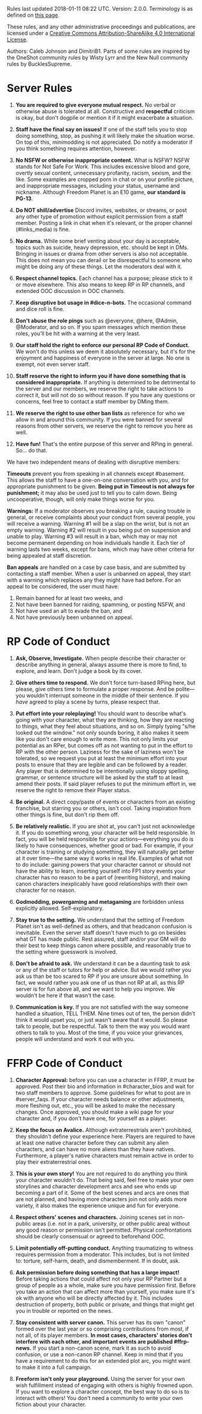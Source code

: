 Rules last updated 2018-01-11 08:22 UTC. Version: 2.0.0. Terminology is as defined on [this page](https://avalice.online/Terminology).

These rules, and any other administrative proceedings and publications, are licensed under a [Creative Commons Attribution-ShareAlike 4.0 International License](https://creativecommons.org/licenses/by-sa/4.0/).

Authors: Caleb Johnson and DimitriB1. Parts of some rules are inspired by the OneShot community rules by Wisty Lyrr and the New Null community rules by BucklesSupreme.

# Server Rules
1. __**You are required to give everyone mutual respect.**__ No verbal or otherwise abuse is tolerated at all. Constructive and __respectful__ criticism is okay, but don't dogpile or mention it if it might exacerbate a situation.

2. __**Staff have the final say on issues!**__ If one of the staff tells you to stop doing something, stop, as pushing it will likely make the situation worse. On top of this, minimodding is not appreciated. Do notify a moderator if you think something requires attention, however.

3. __**No NSFW or otherwise inappropriate content.**__ What is NSFW? NSFW stands for Not Safe For Work. This includes excessive blood and gore, overtly sexual content, unnecessary profanity, racism, sexism, and the like. Some examples are cropped porn in chat or on your profile picture, and inappropriate messages, including your status, username and nickname. Although Freedom Planet is an E10 game, __our standard is PG-13__.

4. __**Do NOT shill/advertise**__ Discord invites, websites, or streams, or post any other type of promotion without explicit permission from a staff member. Posting a link in chat when it's relevant, or the proper channel (#links_media) is fine.

5. __**No drama.**__ While some brief venting about your day is acceptable, topics such as suicide, heavy depression, etc. should be kept in DMs. Bringing in issues or drama from other servers is also not acceptable. This does not mean you can derail or be disrespectful to someone who might be doing any of these things. Let the moderators deal with it.

6. __**Respect channel topics.**__ Each channel has a purpose; please stick to it or move elsewhere. This also means to keep RP in RP channels, and extended OOC discussion in OOC channels.

7. __**Keep disruptive bot usage in #dice-n-bots.**__ The occasional command and dice roll is fine.

8. __**Don't abuse the role pings**__ such as @everyone, @here, @Admin, @Moderator, and so on. If you spam messages which mention these roles, you'll be hit with a warning at the very least.

9. __**Our staff hold the right to enforce our personal RP Code of Conduct.**__ We won't do this unless we deem it absolutely necessary, but it's for the enjoyment and happiness of everyone in the server at large. No one is exempt, not even server staff.

10. __**Staff reserve the right to inform you if have done something that is considered inappropriate.**__ If anything is determined to be detrimental to the server and our members, we reserve the right to take actions to correct it, but will not do so without reason. If you have any questions or concerns, feel free to contact a staff member by DMing them.

11. __**We reserve the right to use other ban lists**__ as reference for who we allow in and around this community. If you were banned for several reasons from other servers, we reserve the right to remove you here as well.

12. __**Have fun!**__ That's the entire purpose of this server and RPing in general. So… do that.

We have two independent means of dealing with disruptive members:

__**Timeouts**__ prevent you from speaking in all channels except #basement. This allows the staff to have a one-on-one conversation with you, and for appropriate punishment to be given. __Being put in Timeout is not always for punishment;__ it may also be used just to tell you to calm down. Being uncooperative, though, will only make things worse for you.

__**Warnings:**__ If a moderator observes you breaking a rule, causing trouble in general, or receive complaints about your conduct from several people, you will receive a warning. Warning #1 will be a slap on the wrist, but is not an empty warning. Warning #2 will result in you being put on suspension and unable to play. Warning #3 will result in a ban, which may or may not become permanent depending on how individuals handle it. Each tier of warning lasts two weeks, except for bans, which may have other criteria for being appealed at staff discretion.

__**Ban appeals**__ are handled on a case by case basis, and are submitted by contacting a staff member. When a user is unbanned on appeal, they start with a warning which replaces any they might have had before. For an appeal to be considered, the user must have:
1. Remain banned for at least two weeks, and
2. Not have been banned for raiding, spamming, or posting NSFW, and
3. Not have used an alt to evade the ban, and
4. Not have previously been unbanned on appeal.

# RP Code of Conduct
1. __**Ask, Observe, Investigate.**__ When people describe their character or describe anything in general, always assume there is more to find, to explore, and learn. Don't judge a book by its cover.

2. __**Give others time to respond.**__ We don't force turn-based RPing here, but please, give others time to formulate a proper response. And be polite—you wouldn't interrupt someone in the middle of their sentence. If you *have* agreed to play a scene by turns, please respect that.

3. __**Put effort into your roleplaying!**__ You should want to describe what's going with your character, what they are thinking, how they are reacting to things, what they feel about situations, and so on. Simply typing "s/he looked out the window." not only sounds boring, it also makes it seem like you don't care enough to write more. This not only limits your potential as an RPer, but comes off as not wanting to put in the effort to RP with the other person. Laziness for the sake of laziness won't be tolerated, so we request you put at least the minimum effort into your posts to ensure that they are legible and can be followed by a reader. Any player that is determined to be intentionally using sloppy spelling, grammar, or sentence structure will be asked by the staff to at least amend their posts. If said player refuses to put the minimum effort in, we reserve the right to remove their Player status.

4. __**Be original.**__ A direct copy/paste of events or characters from an existing franchise, but starring you or others, isn't cool. Taking inspiration from other things is fine, but don't rip them off.

5. __**Be relatively realistic.**__ If you are shot at, you can't just not acknowledge it. If you do something wrong, your character will be held responsible. In fact, you will be held responsible for your actions—everything you do is likely to have consequences, whether good or bad. For example, if your character is training or studying something, they will naturally get better at it over time—the same way it works in real life. Examples of what not to do include: gaining powers that your character cannot or should not have the ability to learn, inserting yourself into FP1 story events your character has no reason to be a part of (rewriting history), and making canon characters inexplicably have good relationships with their own character for no reason.

6. __**Godmodding, powergaming and metagaming**__ are forbidden unless explicitly allowed. Self-explanatory.

7. __**Stay true to the setting.**__ We understand that the setting of Freedom Planet isn't as well-defined as others, and that headcanon confusion is inevitable. Even the server staff doesn't have much to go on besides what GT has made public. Rest assured, staff and/or your GM will do their best to keep things canon where possible, and reasonably true to the setting where guesswork is involved.

8. __**Don't be afraid to ask.**__ We understand it can be a daunting task to ask or any of the staff or tutors for help or advice. But we would rather you ask us than be too scared to RP if you are unsure about something. In fact, we would rather you ask one of us than not RP at all, as this RP server is for fun above all, and we want to help you improve. We wouldn't be here if that wasn't the case.

9. __**Communication is key.**__ If you are not satisfied with the way someone handled a situation, TELL THEM. Nine times out of ten, the person didn't think it would upset you, or just wasn't aware that it would. So please talk to people, but be respectful. Talk to them the way you would want others to talk to you. Most of the time, if you voice your grievances, people will understand and work it out with you.

# FFRP Code of Conduct
1. __**Character Approval:**__ before you can use a character in FFRP, it must be approved. Post their bio and information in #character_bios and wait for two staff members to approve. Some guidelines for what to post are in #server_faqs. If your character needs balance or other adjustments, more fleshing out, etc., you will be asked to make the necessary changes. Once approved, you should make a wiki page for your character and, if you don't have one, for yourself as a player.

2. __**Keep the focus on Avalice.**__ Although extraterrestrials aren't prohibited, they shouldn't define your experience here. Players are required to have at least one native character before they can submit any alien characters, and can have no more aliens than they have natives. Furthermore, a player's native characters must remain active in order to play their extraterrestrial ones.

3. __**This is your own story!**__ You are not required to do anything you think your character wouldn't do. That being said, feel free to make your own storylines and character development arcs and see who ends up becoming a part of it. Some of the best scenes and arcs are ones that are not planned, and having more characters join not only adds more variety, it also makes the experience unique and fun for everyone.

4. __**Respect others' scenes and characters.**__ Joining scenes set in non-public areas (i.e. not in a park, university, or other public area) without any good reason or permission isn't permitted. Physical confrontations should be clearly consensual or agreed to beforehand OOC.

5. __**Limit potentially off-putting conduct.**__ Anything traumatizing to witness requires permission from a moderator. This includes, but is not limited to: torture, self-harm, death, and dismemberment. If in doubt, ask.

6. __**Ask permission before doing something that has a large impact!**__ Before taking actions that could affect not only your RP Partner but a group of people as a whole, make sure you have permission first. Before you take an action that can affect more than yourself, you make sure it's ok with anyone who will be directly affected by it. This includes destruction of property, both public or private, and things that might get you in trouble or reported on the news.

7. __**Stay consistent with server canon.**__ This server has its own "canon" formed over the last year or so comprising contributions from most, if not all, of its player members. __In most cases, characters' stories don't interfere with each other, and important events are published #ffrp-news.__ If you start a non-canon scene, mark it as such to avoid confusion, or use a non-canon RP channel. Keep in mind that if you have a requirement to do this for an extended plot arc, you might want to make it into a full campaign.

8. __**Freeform isn't only your playground.**__ Using the server for your own wish fulfillment instead of engaging with others is highly frowned upon. If you want to explore a character concept, the best way to do so is to interact with others! You don't need a community to write your own fiction about your character.
